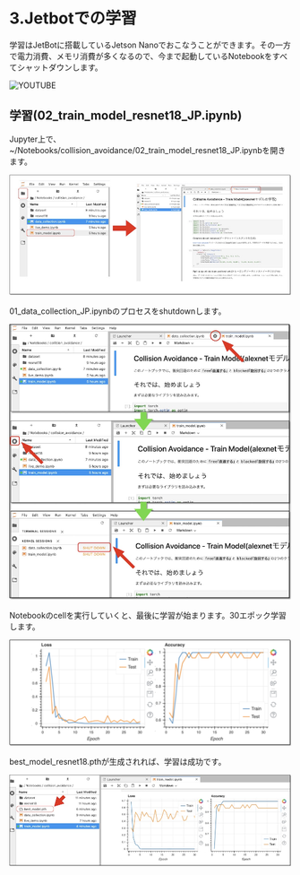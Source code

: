# 3.Jetbotでの学習

学習はJetBotに搭載しているJetson Nanoでおこなうことができます。その一方で電力消費、メモリ消費が多くなるので、今まで起動しているNotebookをすべてシャットダウンします。

![YOUTUBE](5ab0m38ZTWo)

## 学習(02_train_model_resnet18_JP.ipynb)

Jupyter上で、~/Notebooks/collision_avoidance/02_train_model_resnet18_JP.ipynbを開きます。

![](./img/train001.jpg)

01_data_collection_JP.ipynbのプロセスをshutdownします。

![](./img/train002.jpg)

Notebookのcellを実行していくと、最後に学習が始まります。30エポック学習します。

![](./img/how002.jpg)

best_model_resnet18.pthが生成されれば、学習は成功です。

![](./img/result001.jpg)
